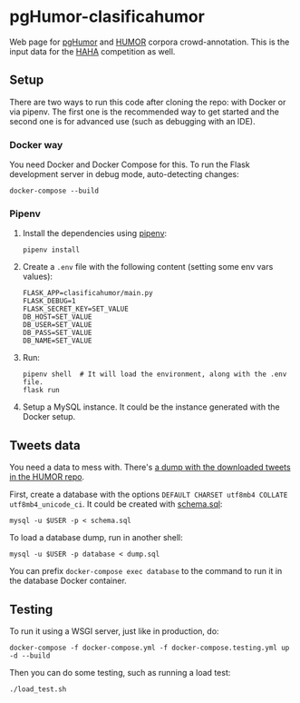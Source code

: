 # pgHumor-clasificahumor

Web page for [pgHumor](https://github.com/pln-fing-udelar/pghumor) and
[HUMOR](https://github.com/pln-fing-udelar/humor) corpora
crowd-annotation. This is the input data for the
[HAHA](http://www.fing.edu.uy/inco/grupos/pln/haha) competition as well.

## Setup

There are two ways to run this code after cloning the repo: with Docker
or via pipenv. The first one is the recommended way to get started and
the second one is for advanced use (such as debugging with an IDE).

### Docker way

You need Docker and Docker Compose for this. To run the Flask
development server in debug mode, auto-detecting changes:

```shell
docker-compose --build
```

### Pipenv

1. Install the dependencies using [pipenv](https://docs.pipenv.org/):

    ```shell
    pipenv install
    ```

2. Create a `.env` file with the following content (setting some env
vars values):

    ```
    FLASK_APP=clasificahumor/main.py
    FLASK_DEBUG=1
    FLASK_SECRET_KEY=SET_VALUE
    DB_HOST=SET_VALUE
    DB_USER=SET_VALUE
    DB_PASS=SET_VALUE
    DB_NAME=SET_VALUE
    ```

3. Run:

    ```shell
    pipenv shell  # It will load the environment, along with the .env file.
    flask run
    ```

4. Setup a MySQL instance. It could be the
instance generated with the Docker setup.


## Tweets data

You need a data to mess with.
There's [a dump with the downloaded tweets in the HUMOR
repo](https://github.com/pln-fing-udelar/humor/blob/master/extraction/dump.sql).

First, create a database with the options
`DEFAULT CHARSET utf8mb4 COLLATE utf8mb4_unicode_ci`. It could be
created with [schema.sql](schema.sql):

```shell
mysql -u $USER -p < schema.sql
```

To load a database dump, run in another shell:

```shell
mysql -u $USER -p database < dump.sql
```

You can prefix `docker-compose exec database` to the command to run it
in the database Docker container.

## Testing

To run it using a WSGI server, just like in production, do:

```shell
docker-compose -f docker-compose.yml -f docker-compose.testing.yml up -d --build
```

Then you can do some testing, such as running a load test:

```shell
./load_test.sh
```
